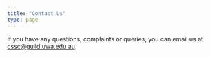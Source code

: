 ```yaml
---
title: "Contact Us"
type: page
---
```


If you have any questions, complaints or queries, you can email us at [cssc@guild.uwa.edu.au](mailto:cssc@guild.uwa.edu.au).
